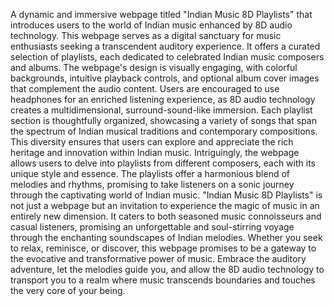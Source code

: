 A dynamic and immersive webpage titled "Indian Music 8D Playlists" that introduces users to the world of Indian music enhanced by 8D audio technology.
This webpage serves as a digital sanctuary for music enthusiasts seeking a transcendent auditory experience.
It offers a curated selection of playlists, each dedicated to celebrated Indian music composers and albums.
The webpage's design is visually engaging, with colorful backgrounds, intuitive playback controls, and optional album cover images that complement the audio content.
Users are encouraged to use headphones for an enriched listening experience, as 8D audio technology creates a multidimensional, surround-sound-like immersion.
Each playlist section is thoughtfully organized, showcasing a variety of songs that span the spectrum of Indian musical traditions and contemporary compositions.
This diversity ensures that users can explore and appreciate the rich heritage and innovation within Indian music.
Intriguingly, the webpage allows users to delve into playlists from different composers, each with its unique style and essence. 
The playlists offer a harmonious blend of melodies and rhythms, promising to take listeners on a sonic journey through the captivating world of Indian music.
"Indian Music 8D Playlists" is not just a webpage but an invitation to experience the magic of music in an entirely new dimension. 
It caters to both seasoned music connoisseurs and casual listeners, promising an unforgettable and soul-stirring voyage through the enchanting soundscapes of Indian melodies.
Whether you seek to relax, reminisce, or discover, this webpage promises to be a gateway to the evocative and transformative power of music.
Embrace the auditory adventure, let the melodies guide you, and allow the 8D audio technology to transport you to a realm where music transcends boundaries and touches the very core of 
your being.

